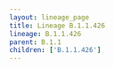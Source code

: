 ```yaml
---
layout: lineage_page
title: Lineage B.1.1.426
lineage: B.1.1.426
parent: B.1.1
children: ['B.1.1.426']
---
```

